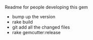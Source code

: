 Readme for people developing this gem

* bump up the version
* rake build 
* git add all the changed files
* rake gemcutter:release
